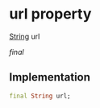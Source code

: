 


# url property







[String](https://api.flutter.dev/flutter/dart-core/String-class.html) url
  
_<span class="feature">final</span>_






## Implementation

```dart
final String url;
```







